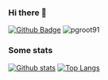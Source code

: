 ### Hi there 👋

[![Github Badge](https://img.shields.io/badge/-pgroot91-grey?style=flat&logo=github&logoColor=white&link=https://github.com/pgroot91/)](https://www.github.com/pgroot91/) <img src="https://komarev.com/ghpvc/?username=pgroot91" alt="pgroot91" />

### Some stats

[![Github stats](https://github-readme-stats.vercel.app/api?username=pgroot91&show_icons=true&include_all_commits=true)](https://github.com/pgroot91/)
[![Top Langs](https://github-readme-stats.vercel.app/api/top-langs/?username=pgroot91&layout=compact)](https://github.com/pgroot91/)

<!--
**pgroot91/pgroot91** is a ✨ _special_ ✨ repository because its `README.md` (this file) appears on your GitHub profile.

Here are some ideas to get you started:

- 🔭 I’m currently working on ...
- 🌱 I’m currently learning ...
- 👯 I’m looking to collaborate on ...
- 🤔 I’m looking for help with ...
- 💬 Ask me about ...
- 📫 How to reach me: ...
- 😄 Pronouns: ...
- ⚡ Fun fact: ...
-->
